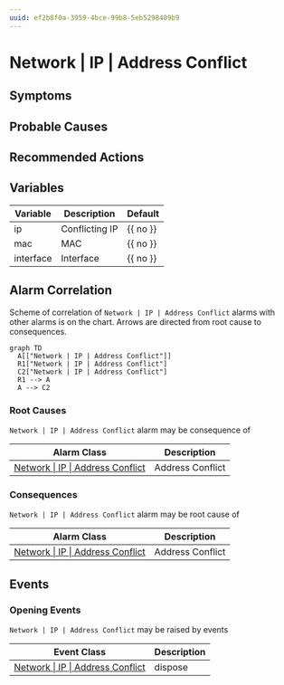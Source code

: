 ```yaml
---
uuid: ef2b8f0a-3959-4bce-99b8-5eb5298409b9
---
```

# Network | IP | Address Conflict

## Symptoms

## Probable Causes

## Recommended Actions

## Variables

| Variable  | Description    | Default  |
| --------- | -------------- | -------- |
| ip        | Conflicting IP | {{ no }} |
| mac       | MAC            | {{ no }} |
| interface | Interface      | {{ no }} |

## Alarm Correlation

Scheme of correlation of `Network | IP | Address Conflict` alarms with other alarms is on the chart. 
Arrows are directed from root cause to consequences.

```mermaid
graph TD
  A[["Network | IP | Address Conflict"]]
  R1["Network | IP | Address Conflict"]
  C2["Network | IP | Address Conflict"]
  R1 --> A
  A --> C2
```

### Root Causes
`Network | IP | Address Conflict` alarm may be consequence of

| Alarm Class                                              | Description      |
| -------------------------------------------------------- | ---------------- |
| [Network \| IP \| Address Conflict](address-conflict.md) | Address Conflict |

### Consequences
`Network | IP | Address Conflict` alarm may be root cause of

| Alarm Class                                              | Description      |
| -------------------------------------------------------- | ---------------- |
| [Network \| IP \| Address Conflict](address-conflict.md) | Address Conflict |

## Events

### Opening Events
`Network | IP | Address Conflict` may be raised by events

| Event Class                                                                                    | Description |
| ---------------------------------------------------------------------------------------------- | ----------- |
| [Network \| IP \| Address Conflict](../event-classes-reference/network/ip/address-conflict.md) | dispose     |
